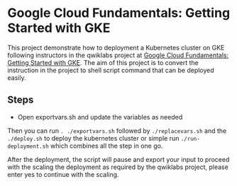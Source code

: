 # Google Cloud Fundamentals: Getting Started with GKE

This project demonstrate how to deployment a Kubernetes cluster on GKE following instructors in the qwiklabs project at [Google Cloud Fundamentals: Getting Started with GKE](https://googlepluralsight.qwiklabs.com/focuses/10840188?parent=lti_session). The aim of this project is to convert the instruction in the project to shell script command that can be deployed easily.

## Steps

- Open exportvars.sh and update the variables as needed

Then you can run `. ./exportvars.sh` followed by `./replacevars.sh` and the `./deploy.sh` to deploy the kubernetes cluster or simple run `./run-deployment.sh` which combines all the step in one go.

After the deployment, the script will pause and export your input to proceed with the scaling the deployment as required by the qwiklabs project, please enter yes to continue with the scaling.
